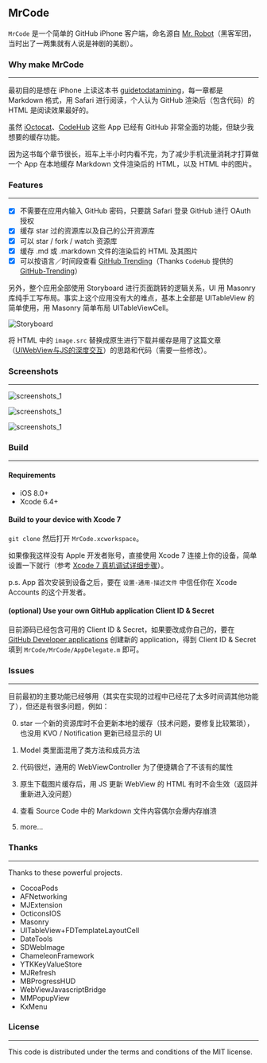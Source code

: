 MrCode
----
`MrCode` 是一个简单的 GitHub iPhone 客户端，命名源自 [Mr. Robot](https://movie.douban.com/subject/26290409/)（黑客军团，当时出了一两集就有人说是神剧的美剧）。

### Why make MrCode
----

最初目的是想在 iPhone 上读这本书 [guidetodatamining](https://github.com/egrcc/guidetodatamining)，每一章都是 Markdown 格式，用 Safari 进行阅读，个人认为 GitHub 渲染后（包含代码）的 HTML 是阅读效果最好的。

虽然 [iOctocat](http://ioctocat.com)、[CodeHub](http://codehub-app.com) 这些 App 已经有 GitHub 非常全面的功能，但缺少我想要的缓存功能。

因为这书每个章节很长，班车上半小时内看不完，为了减少手机流量消耗才打算做一个 App 在本地缓存 Markdown 文件渲染后的 HTML，以及 HTML 中的图片。

### Features
----

- [x] 不需要在应用内输入 GitHub 密码，只要跳 Safari 登录 GitHub 进行 OAuth 授权
- [x] 缓存 star 过的资源库以及自己的公开资源库
- [x] 可以 star / fork / watch 资源库
- [x] 缓存 .md 或 .markdown 文件的渲染后的 HTML 及其图片
- [x] 可以按语言／时间段查看 [GitHub Trending](http://github.com/trending)（Thanks `CodeHub` 提供的 [GitHub-Trending](https://github.com/thedillonb/GitHub-Trending)）

另外，整个应用全部使用 Storyboard 进行页面跳转的逻辑关系，UI 用 Masonry 库纯手工写布局。事实上这个应用没有大的难点，基本上全部是 UITableView 的简单使用，用 Masonry 简单布局 UITableViewCell。

![Storyboard](https://raw.githubusercontent.com/haolloyin/MrCode/master/Screenshots/MrCode_Storyboard.png)

将 HTML 中的 `image.src` 替换成原生进行下载并缓存是用了这篇文章（[UIWebView与JS的深度交互](http://kittenyang.com/webview-javascript-bridge/)）的思路和代码（需要一些修改）。

### Screenshots
----

![screenshots_1](https://raw.githubusercontent.com/haolloyin/MrCode/master/Screenshots/screenshots_1.jpg)

![screenshots_1](https://raw.githubusercontent.com/haolloyin/MrCode/master/Screenshots/screenshots_2.jpg)

![screenshots_1](https://raw.githubusercontent.com/haolloyin/MrCode/master/Screenshots/screenshots_3.jpg)


### Build
----

#### Requirements

- iOS 8.0+
- Xcode 6.4+

#### Build to your device with Xcode 7

`git clone` 然后打开 `MrCode.xcworkspace`。

如果像我这样没有 Apple 开发者账号，直接使用 Xcode 7 连接上你的设备，简单设置一下就行（参考 [Xcode 7 真机调试详细步骤](http://www.jianshu.com/p/fa5f90b61ad6)）。

p.s. App 首次安装到设备之后，要在 `设置-通用-描述文件` 中信任你在 Xcode Accounts 的这个开发者。

#### (optional) Use your own GitHub application Client ID & Secret 

目前源码已经包含可用的 Client ID & Secret，如果要改成你自己的，要在 [GitHub Developer applications](https://github.com/settings/developers) 创建新的 application，得到 Client ID & Secret 填到 `MrCode/MrCode/AppDelegate.m` 即可。

### Issues
----

目前最初的主要功能已经够用（其实在实现的过程中已经花了太多时间调其他功能了），但还是有很多问题，例如：

0. star 一个新的资源库时不会更新本地的缓存（技术问题，要修复比较繁琐），也没用 KVO / Notification 更新已经显示的 UI

1. Model 类里面混用了类方法和成员方法

2. 代码很烂，通用的 WebViewController 为了便捷耦合了不该有的属性

3. 原生下载图片缓存后，用 JS 更新 WebView 的 HTML 有时不会生效（返回并重新进入没问题）

4. 查看 Source Code 中的 Markdown 文件内容偶尔会爆内存崩溃

5. more...


### Thanks
----

Thanks to these powerful projects.

- CocoaPods
- AFNetworking
- MJExtension
- OcticonsIOS
- Masonry
- UITableView+FDTemplateLayoutCell
- DateTools
- SDWebImage
- ChameleonFramework
- YTKKeyValueStore
- MJRefresh
- MBProgressHUD
- WebViewJavascriptBridge
- MMPopupView
- KxMenu

### License
----

This code is distributed under the terms and conditions of the MIT license.